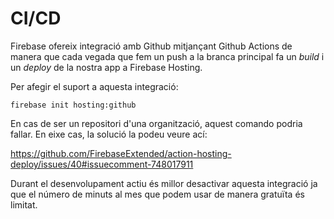 # CI/CD

Firebase ofereix integració amb Github mitjançant Github Actions de manera que cada vegada que fem un push a la branca principal fa un _build_ i un _deploy_ de la nostra app a Firebase Hosting.

Per afegir el suport a aquesta integració:

`firebase init hosting:github`

En cas de ser un repositori d'una organització, aquest comando podria fallar. En eixe cas, la solució la podeu veure ací:

<https://github.com/FirebaseExtended/action-hosting-deploy/issues/40#issuecomment-748017911>

Durant el desenvolupament actiu és millor desactivar aquesta integració ja que el número de minuts al mes que podem usar de manera gratuïta és limitat.
